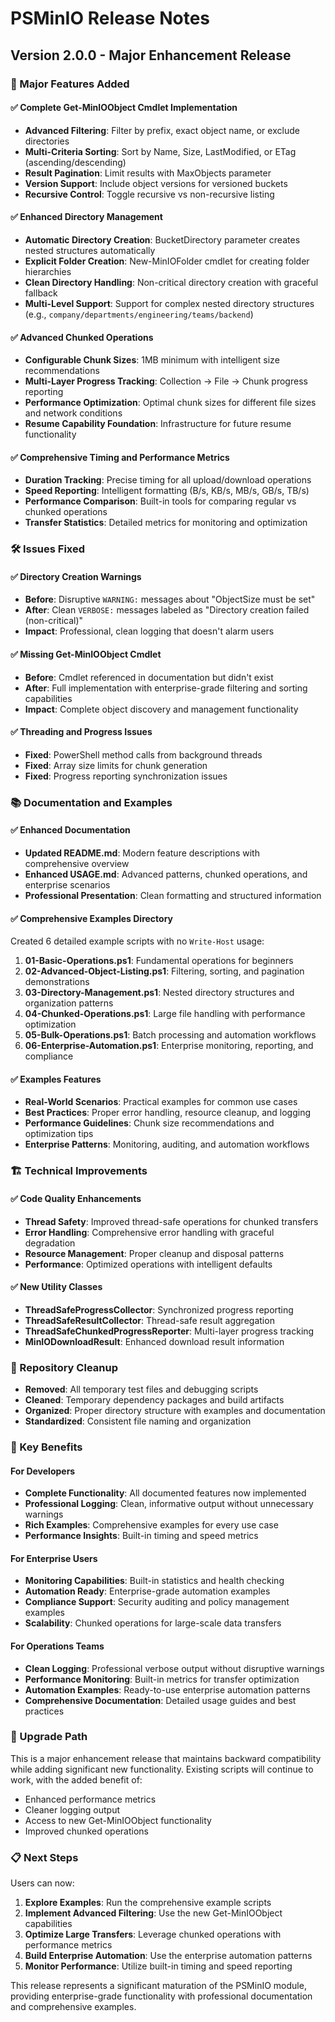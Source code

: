# PSMinIO Release Notes

## Version 2.0.0 - Major Enhancement Release

### 🎉 Major Features Added

#### ✅ Complete Get-MinIOObject Cmdlet Implementation
- **Advanced Filtering**: Filter by prefix, exact object name, or exclude directories
- **Multi-Criteria Sorting**: Sort by Name, Size, LastModified, or ETag (ascending/descending)
- **Result Pagination**: Limit results with MaxObjects parameter
- **Version Support**: Include object versions for versioned buckets
- **Recursive Control**: Toggle recursive vs non-recursive listing

#### ✅ Enhanced Directory Management
- **Automatic Directory Creation**: BucketDirectory parameter creates nested structures automatically
- **Explicit Folder Creation**: New-MinIOFolder cmdlet for creating folder hierarchies
- **Clean Directory Handling**: Non-critical directory creation with graceful fallback
- **Multi-Level Support**: Support for complex nested directory structures (e.g., `company/departments/engineering/teams/backend`)

#### ✅ Advanced Chunked Operations
- **Configurable Chunk Sizes**: 1MB minimum with intelligent size recommendations
- **Multi-Layer Progress Tracking**: Collection → File → Chunk progress reporting
- **Performance Optimization**: Optimal chunk sizes for different file sizes and network conditions
- **Resume Capability Foundation**: Infrastructure for future resume functionality

#### ✅ Comprehensive Timing and Performance Metrics
- **Duration Tracking**: Precise timing for all upload/download operations
- **Speed Reporting**: Intelligent formatting (B/s, KB/s, MB/s, GB/s, TB/s)
- **Performance Comparison**: Built-in tools for comparing regular vs chunked operations
- **Transfer Statistics**: Detailed metrics for monitoring and optimization

### 🛠️ Issues Fixed

#### ✅ Directory Creation Warnings
- **Before**: Disruptive `WARNING:` messages about "ObjectSize must be set"
- **After**: Clean `VERBOSE:` messages labeled as "Directory creation failed (non-critical)"
- **Impact**: Professional, clean logging that doesn't alarm users

#### ✅ Missing Get-MinIOObject Cmdlet
- **Before**: Cmdlet referenced in documentation but didn't exist
- **After**: Full implementation with enterprise-grade filtering and sorting capabilities
- **Impact**: Complete object discovery and management functionality

#### ✅ Threading and Progress Issues
- **Fixed**: PowerShell method calls from background threads
- **Fixed**: Array size limits for chunk generation
- **Fixed**: Progress reporting synchronization issues

### 📚 Documentation and Examples

#### ✅ Enhanced Documentation
- **Updated README.md**: Modern feature descriptions with comprehensive overview
- **Enhanced USAGE.md**: Advanced patterns, chunked operations, and enterprise scenarios
- **Professional Presentation**: Clean formatting and structured information

#### ✅ Comprehensive Examples Directory
Created 6 detailed example scripts with no `Write-Host` usage:

1. **01-Basic-Operations.ps1**: Fundamental operations for beginners
2. **02-Advanced-Object-Listing.ps1**: Filtering, sorting, and pagination demonstrations
3. **03-Directory-Management.ps1**: Nested directory structures and organization patterns
4. **04-Chunked-Operations.ps1**: Large file handling with performance optimization
5. **05-Bulk-Operations.ps1**: Batch processing and automation workflows
6. **06-Enterprise-Automation.ps1**: Enterprise monitoring, reporting, and compliance

#### ✅ Examples Features
- **Real-World Scenarios**: Practical examples for common use cases
- **Best Practices**: Proper error handling, resource cleanup, and logging
- **Performance Guidelines**: Chunk size recommendations and optimization tips
- **Enterprise Patterns**: Monitoring, auditing, and automation workflows

### 🏗️ Technical Improvements

#### ✅ Code Quality Enhancements
- **Thread Safety**: Improved thread-safe operations for chunked transfers
- **Error Handling**: Comprehensive error handling with graceful degradation
- **Resource Management**: Proper cleanup and disposal patterns
- **Performance**: Optimized operations with intelligent defaults

#### ✅ New Utility Classes
- **ThreadSafeProgressCollector**: Synchronized progress reporting
- **ThreadSafeResultCollector**: Thread-safe result aggregation
- **ThreadSafeChunkedProgressReporter**: Multi-layer progress tracking
- **MinIODownloadResult**: Enhanced download result information

### 🧹 Repository Cleanup
- **Removed**: All temporary test files and debugging scripts
- **Cleaned**: Temporary dependency packages and build artifacts
- **Organized**: Proper directory structure with examples and documentation
- **Standardized**: Consistent file naming and organization

### 🎯 Key Benefits

#### For Developers
- **Complete Functionality**: All documented features now implemented
- **Professional Logging**: Clean, informative output without unnecessary warnings
- **Rich Examples**: Comprehensive examples for every use case
- **Performance Insights**: Built-in timing and speed metrics

#### For Enterprise Users
- **Monitoring Capabilities**: Built-in statistics and health checking
- **Automation Ready**: Enterprise-grade automation examples
- **Compliance Support**: Security auditing and policy management examples
- **Scalability**: Chunked operations for large-scale data transfers

#### For Operations Teams
- **Clean Logging**: Professional verbose output without disruptive warnings
- **Performance Monitoring**: Built-in metrics for transfer optimization
- **Automation Examples**: Ready-to-use enterprise automation patterns
- **Comprehensive Documentation**: Detailed usage guides and best practices

### 🚀 Upgrade Path

This is a major enhancement release that maintains backward compatibility while adding significant new functionality. Existing scripts will continue to work, with the added benefit of:

- Enhanced performance metrics
- Cleaner logging output
- Access to new Get-MinIOObject functionality
- Improved chunked operations

### 📋 Next Steps

Users can now:
1. **Explore Examples**: Run the comprehensive example scripts
2. **Implement Advanced Filtering**: Use the new Get-MinIOObject capabilities
3. **Optimize Large Transfers**: Leverage chunked operations with performance metrics
4. **Build Enterprise Automation**: Use the enterprise automation patterns
5. **Monitor Performance**: Utilize built-in timing and speed reporting

This release represents a significant maturation of the PSMinIO module, providing enterprise-grade functionality with professional documentation and comprehensive examples.

